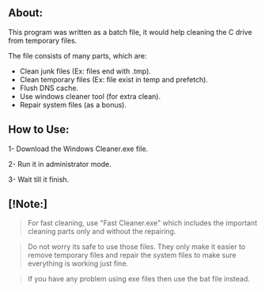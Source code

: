 ## About:
This program was written as a batch file, it would help cleaning the C drive from temporary files.

The file consists of many parts, which are:
- Clean junk files (Ex: files end with .tmp).
- Clean temporary files (Ex: file exist in temp and prefetch).
- Flush DNS cache.
- Use windows cleaner tool (for extra clean).
- Repair system files (as a bonus).

## How to Use:
1- Download the Windows Cleaner.exe file.

2- Run it in administrator mode.

3- Wait till it finish.

## [!Note:]
> For fast cleaning, use "Fast Cleaner.exe" which includes the important cleaning parts only and without the repairing.

> Do not worry its safe to use those files. They only make it easier to remove temporary files and repair the system files to make sure everything is working just fine.

> If you have any problem using exe files then use the bat file instead.